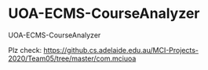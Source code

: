 # UOA-ECMS-CourseAnalyzer
UOA-ECMS-CourseAnalyzer

Plz check: https://github.cs.adelaide.edu.au/MCI-Projects-2020/Team05/tree/master/com.mciuoa
